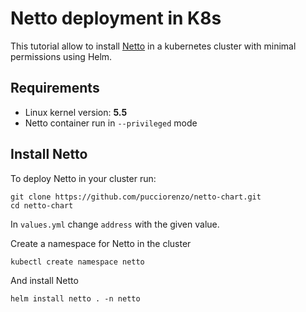 # Netto deployment in K8s
This tutorial allow to install [Netto](https://github.com/miolad/netto) in a kubernetes cluster with minimal permissions using Helm.
## Requirements
- Linux kernel version: **5.5**
- Netto container run in `--privileged` mode
## Install Netto
To deploy Netto in your cluster run:
```
git clone https://github.com/pucciorenzo/netto-chart.git
cd netto-chart
```
In `values.yml` change `address` with the given value.

Create a namespace for Netto in the cluster
```
kubectl create namespace netto
```
And install Netto
```
helm install netto . -n netto 
```
